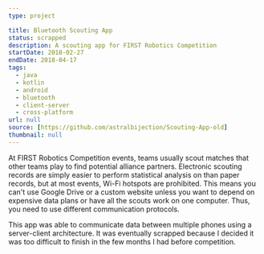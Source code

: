 ```yaml
---
type: project

title: Bluetooth Scouting App
status: scrapped
description: A scouting app for FIRST Robotics Competition
startDate: 2018-02-27
endDate: 2018-04-17
tags:
  - java
  - kotlin
  - android
  - bluetooth
  - client-server
  - cross-platform
url: null
source: [https://github.com/astralbijection/Scouting-App-old]
thumbnail: null
---
```


At FIRST Robotics Competition events, teams usually scout matches that other teams play to find potential alliance partners. Electronic scouting records are simply easier to perform statistical analysis on than paper records, but at most events, Wi-Fi hotspots are prohibited. This means you can't use Google Drive or a custom website unless you want to depend on expensive data plans or have all the scouts work on one computer. Thus, you need to use different communication protocols.

This app was able to communicate data between multiple phones using a server-client architecture. It was eventually scrapped because I decided it was too difficult to finish in the few months I had before competition.
